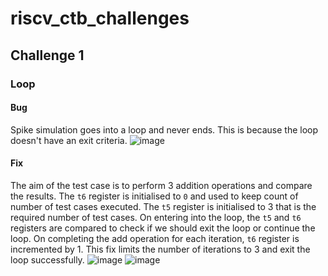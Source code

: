 # riscv_ctb_challenges
## Challenge 1
### Loop
#### Bug
Spike simulation goes into a loop and never ends. This is because the loop doesn't have an exit criteria.
![image](https://github.com/vyomasystems-lab/riscv-ctb-challenge-SureshKarthik/assets/7915301/bb1a2869-d83f-4ced-aab8-c05d09d991ef)

#### Fix
The aim of the test case is to perform 3 addition operations and compare the results. The `t6` register is initialised to `0` and used to keep count of number of test cases executed. The `t5` register is initialised to 3 that is the required number of test cases. On entering into the loop, the `t5` and `t6` registers are compared to check if we should exit the loop or continue the loop. On completing the add operation for each iteration, `t6` register is incremented by 1. This fix limits the number of iterations to 3 and exit the loop successfully.
![image](https://github.com/vyomasystems-lab/riscv-ctb-challenge-SureshKarthik/assets/7915301/d26a4f13-64b2-4115-bfe9-44ac41e03148)
![image](https://github.com/vyomasystems-lab/riscv-ctb-challenge-SureshKarthik/assets/7915301/570415cf-6dd0-4c2d-a14e-b0335698156f)
